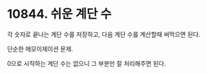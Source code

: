 # 10844. 쉬운 계단 수

각 숫자로 끝나는 계단 수를 저장하고, 다음 계단 수를 계산할때 써먹으면 된다.

단순한 메모이제이션 문제.

0으로 시작하는 계단 수는 없으니 그 부분만 잘 처리해주면 된다.
